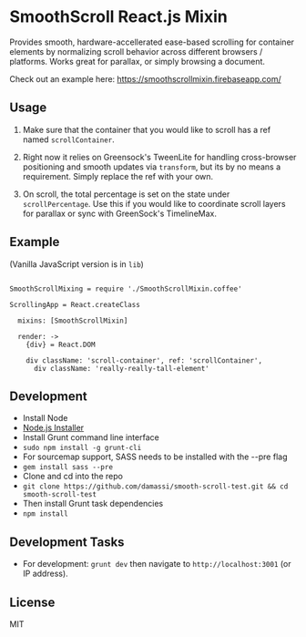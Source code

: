 SmoothScroll React.js Mixin
===========================

Provides smooth, hardware-accellerated ease-based scrolling for container elements by normalizing scroll behavior across different browsers / platforms.   Works great for parallax, or simply browsing a document.

Check out an example here: https://smoothscrollmixin.firebaseapp.com/


Usage
------------

1.  Make sure that the container that you would like to scroll has a ref named `scrollContainer`.

2.  Right now it relies on Greensock's TweenLite for handling cross-browser positioning and smooth updates via `transform`, but its by no means a requirement.  Simply replace the ref with your own.

3.  On scroll, the total percentage is set on the state under `scrollPercentage`.  Use this if you would like to coordinate scroll layers for parallax or sync with GreenSock's TimelineMax.


Example
-------

(Vanilla JavaScript version is in `lib`)

```

SmoothScrollMixing = require './SmoothScrollMixin.coffee'

ScrollingApp = React.createClass

  mixins: [SmoothScrollMixin]

  render: ->
    {div} = React.DOM

    div className: 'scroll-container', ref: 'scrollContainer',
      div className: 'really-really-tall-element'

```


Development
-------------
- Install Node
 - [Node.js Installer](http://nodejs.org/)
- Install Grunt command line interface
 - `sudo npm install -g grunt-cli`
- For sourcemap support, SASS needs to be installed with the --pre flag
 - `gem install sass --pre`
- Clone and cd into the repo
 - `git clone https://github.com/damassi/smooth-scroll-test.git && cd smooth-scroll-test`
- Then install Grunt task dependencies
 - `npm install`



Development Tasks
-----------------

- For development: `grunt dev` then navigate to `http://localhost:3001` (or IP address).



License
-------

MIT